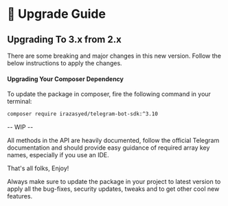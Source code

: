 # 🚀 Upgrade Guide

## Upgrading To 3.x from 2.x

There are some breaking and major changes in this new version. Follow the below instructions to apply the changes.

#### Upgrading Your Composer Dependency

To update the package in composer, fire the following command in your terminal:

```bash
composer require irazasyed/telegram-bot-sdk:^3.10
```

-- WIP --

All methods in the API are heavily documented, follow the official Telegram documentation and should provide easy guidance of required array key names, especially if you use an IDE.

That's all folks, Enjoy!

Always make sure to update the package in your project to latest version to apply all the bug-fixes, security updates, tweaks and to get other cool new features.
